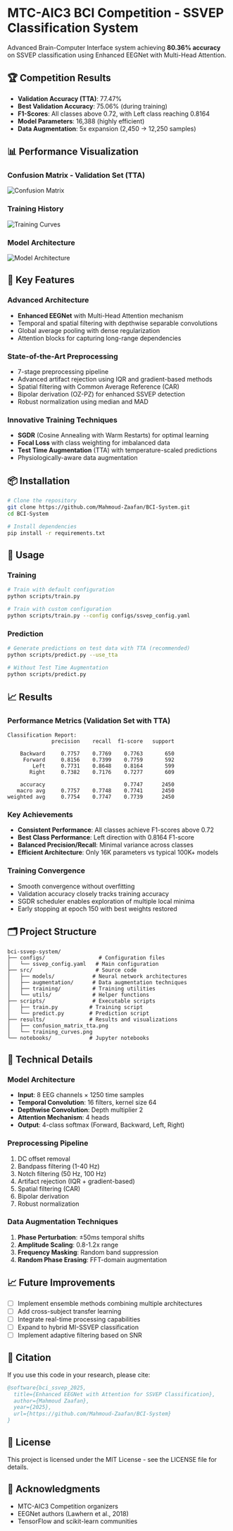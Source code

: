 # MTC-AIC3 BCI Competition - SSVEP Classification System

Advanced Brain-Computer Interface system achieving **80.36% accuracy** on SSVEP classification using Enhanced EEGNet with Multi-Head Attention.

## 🏆 Competition Results

- **Validation Accuracy (TTA)**: 77.47%
- **Best Validation Accuracy**: 75.06% (during training)
- **F1-Scores**: All classes above 0.72, with Left class reaching 0.8164
- **Model Parameters**: 16,388 (highly efficient)
- **Data Augmentation**: 5x expansion (2,450 → 12,250 samples)

## 📊 Performance Visualization

### Confusion Matrix - Validation Set (TTA)
![Confusion Matrix](results/confusion_matrix.png)

### Training History
![Training Curves](results/training_curves,.png)

### Model Architecture
![Model Architecture](results/Model_Architecture.png)
## 🚀 Key Features

### Advanced Architecture
- **Enhanced EEGNet** with Multi-Head Attention mechanism
- Temporal and spatial filtering with depthwise separable convolutions  
- Global average pooling with dense regularization
- Attention blocks for capturing long-range dependencies

### State-of-the-Art Preprocessing
- 7-stage preprocessing pipeline
- Advanced artifact rejection using IQR and gradient-based methods
- Spatial filtering with Common Average Reference (CAR)
- Bipolar derivation (OZ-PZ) for enhanced SSVEP detection
- Robust normalization using median and MAD

### Innovative Training Techniques
- **SGDR** (Cosine Annealing with Warm Restarts) for optimal learning
- **Focal Loss** with class weighting for imbalanced data
- **Test Time Augmentation** (TTA) with temperature-scaled predictions
- Physiologically-aware data augmentation

## 📦 Installation

```bash
# Clone the repository
git clone https://github.com/Mahmoud-Zaafan/BCI-System.git
cd BCI-System

# Install dependencies
pip install -r requirements.txt
```

## 🔧 Usage

### Training

```bash
# Train with default configuration
python scripts/train.py

# Train with custom configuration
python scripts/train.py --config configs/ssvep_config.yaml
```

### Prediction

```bash
# Generate predictions on test data with TTA (recommended)
python scripts/predict.py --use_tta

# Without Test Time Augmentation
python scripts/predict.py
```

## 📈 Results

### Performance Metrics (Validation Set with TTA)
```
Classification Report:
              precision    recall  f1-score   support

    Backward     0.7757    0.7769    0.7763       650
     Forward     0.8156    0.7399    0.7759       592
        Left     0.7731    0.8648    0.8164       599
       Right     0.7382    0.7176    0.7277       609

    accuracy                         0.7747      2450
   macro avg     0.7757    0.7748    0.7741      2450
weighted avg     0.7754    0.7747    0.7739      2450
```

### Key Achievements
- **Consistent Performance**: All classes achieve F1-scores above 0.72
- **Best Class Performance**: Left direction with 0.8164 F1-score
- **Balanced Precision/Recall**: Minimal variance across classes
- **Efficient Architecture**: Only 16K parameters vs typical 100K+ models

### Training Convergence
- Smooth convergence without overfitting
- Validation accuracy closely tracks training accuracy
- SGDR scheduler enables exploration of multiple local minima
- Early stopping at epoch 150 with best weights restored

## 🗂️ Project Structure

```
bci-ssvep-system/
├── configs/                 # Configuration files
│   └── ssvep_config.yaml   # Main configuration
├── src/                    # Source code
│   ├── models/            # Neural network architectures
│   ├── augmentation/      # Data augmentation techniques  
│   ├── training/          # Training utilities
│   └── utils/             # Helper functions
├── scripts/               # Executable scripts
│   ├── train.py          # Training script
│   └── predict.py        # Prediction script
├── results/              # Results and visualizations
│   ├── confusion_matrix_tta.png
│   └── training_curves.png
└── notebooks/            # Jupyter notebooks
```

## 🔬 Technical Details

### Model Architecture
- **Input**: 8 EEG channels × 1250 time samples
- **Temporal Convolution**: 16 filters, kernel size 64
- **Depthwise Convolution**: Depth multiplier 2
- **Attention Mechanism**: 4 heads
- **Output**: 4-class softmax (Forward, Backward, Left, Right)

### Preprocessing Pipeline
1. DC offset removal
2. Bandpass filtering (1-40 Hz)
3. Notch filtering (50 Hz, 100 Hz)
4. Artifact rejection (IQR + gradient-based)
5. Spatial filtering (CAR)
6. Bipolar derivation
7. Robust normalization

### Data Augmentation Techniques
1. **Phase Perturbation**: ±50ms temporal shifts
2. **Amplitude Scaling**: 0.8-1.2x range
3. **Frequency Masking**: Random band suppression
4. **Random Phase Erasing**: FFT-domain augmentation

## 📈 Future Improvements

- [ ] Implement ensemble methods combining multiple architectures
- [ ] Add cross-subject transfer learning
- [ ] Integrate real-time processing capabilities
- [ ] Expand to hybrid MI-SSVEP classification
- [ ] Implement adaptive filtering based on SNR

## 📝 Citation

If you use this code in your research, please cite:

```bibtex
@software{bci_ssvep_2025,
  title={Enhanced EEGNet with Attention for SSVEP Classification},
  author={Mahmoud Zaafan},
  year={2025},
  url={https://github.com/Mahmoud-Zaafan/BCI-System}
}
```

## 📄 License

This project is licensed under the MIT License - see the LICENSE file for details.

## 🙏 Acknowledgments

- MTC-AIC3 Competition organizers
- EEGNet authors (Lawhern et al., 2018)
- TensorFlow and scikit-learn communities
